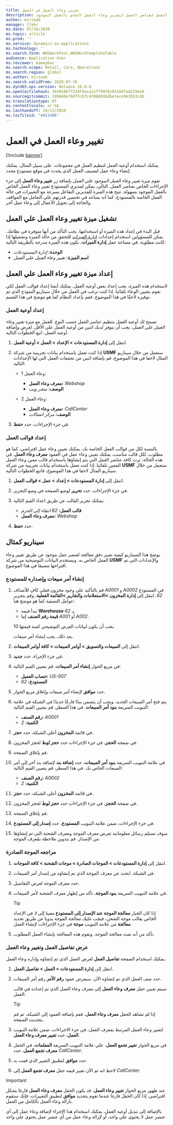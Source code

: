 ```yaml
---
title: تغيير وعاء العمل في العمل
description: يشرح هذا الموضوع كيفية استخدام زر تغيير وعاء العمل لعناصر العمل لتغيير وعاء العمل الخاص بالعمل الموجود.
author: mirzaab
manager: tfehr
ms.date: 07/16/2020
ms.topic: article
ms.prod: ''
ms.service: dynamics-ax-applications
ms.technology: ''
ms.search.form: WHSWorkPool,WHSWorkTemplateTable
audience: Application User
ms.reviewer: kamaybac
ms.search.scope: Retail, Core, Operations
ms.search.region: global
ms.author: mirzaab
ms.search.validFrom: 2020-07-16
ms.dyn365.ops.version: Release 10.0.8
ms.openlocfilehash: 344918b77334f9aca11f799f8c031047ad229ee0
ms.sourcegitcommit: 199848e78df5cb7c439b001bdbe1ece963593cdb
ms.translationtype: HT
ms.contentlocale: ar-SA
ms.lasthandoff: 10/13/2020
ms.locfileid: "4421406"
---
```

# <a name="change-work-pool-on-work"></a>تغيير وعاء العمل في العمل

[!include [banner](../includes/banner.md)]

يمكنك استخدام أوعية العمل لتنظيم العمل في مجموعات. على سبيل المثال، يمكنك إنشاء وعاء عمل لتصنيف العمل الذي يحدث في موقع مستودع محدد.

تقوم ميزة *تغيير وعاء العمل الموجود علي العمل* بإضافة زر **تغيير وعاء العمل** إلى جزء الإجراءات الخاص بعناصر العمل. التالي، يمكن لمديري المستودع تغيير وعاء العمل الخاص بالعمل الموجود بسهولة. تتيح هذه الميزة للمديرين التفاعل بسرعة مع التغييرات في حالة العمل الخاصة بالمستودع، كما أنه يساعد في تحسين قدرتهم علي التعامل مع المواقف والحاجة إلى تحويل الأعمال إلى وعاء عمل آخر.

## <a name="turn-on-the-change-work-pool-on-work-feature"></a>تشغيل ميزة تغيير وعاء العمل علي العمل

قبل البدء في إعداد هذه الميزة أو استخدامها، يجب التأكد من أنها متوفرة في نظامك. يمكن للمسؤولين استخدام إعدادات [إدارة الميزات](../../fin-ops-core/fin-ops/get-started/feature-management/feature-management-overview.md) للتحقق من حالة الميزة وتشغيلها إذا كانت مطلوبة. في مساحة عمل **إدارة الميزات**، تكون هذه الميزة مدرجة بالطريقة التالية:

- **الوحدة:** *إدارة المستودعات*
- **اسم الميزة:** *تغيير وعاء العمل علي العمل*

## <a name="set-up-the-change-work-pool-on-work-feature"></a>إعداد ميزة تغيير وعاء العمل علي العمل

لاستخدام هذه الميزة، يجب إعداد بعض أوعية العمل. يمكنك أيضا إعداد قوالب العمل لكي تقوم بتعيين الوعاء تلقائيا. إذا كنت ترغب في العمل من خلال سيناريو النموذج الذي تم توفيره لاحقًا في هذا الموضوع، فقم بإعداد النظام كما هو موضح في هذا القسم.

### <a name="set-up-work-pools"></a>إعداد أوعية العمل

تسمح لك أوعية العمل بتنظيم عناصر العمل حسب النوع. للعمل مع ميزة *تغيير وعاء العمل علي العمل*، يجب أن يتوفر لديك اثنين من أوعية العمل علي الأقل. لعرض وإضافة أوعية العمل، اتبع الخطوات التالية.

1. انتقل إلى **إدارة المستودعات \> الإعداد \> العمل \> أوعية العمل**.
1. إذا كنت تعمل باستخدام بيانات تجريبية من شركة **USMF** ستعمل من خلال سيناريو المثال لاحقا في هذا الموضوع، قم بإضافة اثنين من تجمعات العمل التي لها الإعدادات التالية:

    - وعاء العمل 1:

        - **معرف وعاء العمل:** *Webshop*
        - **الوصف:** *متجر ويب*

    - وعاء العمل 2:

        - **معرف وعاء العمل:** *CallCenter*
        - **الوصف:** *مركز اتصالات*

1. في جزء الإجراءات، حدد **حفظ**.

### <a name="set-up-work-templates"></a>إعداد قوالب العمل

بالنسبة لكل من قوالب العمل الخاصة بك، يمكنك تعيين وعاء عمل افتراضي، كما هو مطلوب. لكل قالب مناسب، يمكنك تعيين وعاء عمل في العمود **معرف وعاء العمل**. في هذه الحالة، ترث كافة عناصر العمل التي يتم إنشاؤها باستخدام قالب معين وعاء العمل المعين تلقائيا. إذا كنت تعمل باستخدام بيانات تجريبية من شركة **USMF** ستعمل من خلال سيناريو المثال لاحقا في هذا الموضوع، فاتبع الخطوات التالية.

1. انتقل إلى **إدارة المستودعات \> إعداد \> عمل \> قوالب العمل**.
1. في جزء الإجراءات، حدد **تحرير** لوضع الصفحة في وضع التحرير.
1. يمكنك تحرير القالب عن طريق اعداد القيم التالية:

    - **قالب العمل:** *62 انتقاء إلى الحزم*
    - **معرف وعاء العمل:** *Webshop*

1. حدد **حفظ**.

## <a name="example-scenario"></a>سيناريو كمثال

يوضح هذا السيناريو كيفية تغيير دفق معالجة لعنصر عمل موجود عن طريق تغيير وعاء العمل الخاص به. ويستخدم البيانات التوضيحية من شركة **USMF** والإعدادات التي تم اقتراحها مسبقا في هذا الموضوع.

### <a name="create-a-sales-order-and-release-it-to-the-warehouse"></a>إنشاء أمر مبيعات وإصداره للمستودع

1. قم بالتأكيد علي وجود مخزون فعلي كافٍ للأصناف *A0001* و *A0002* في المستودع *62*. انتقل إلى **إدارة المخزون \>الاستعلامات والتقارير \>القائمة الفعلية**، وقم بتحرير عوامل التصفية كما هو موضح هنا:

    - تبدأ قيمة **Warehouse** بـ *62*.
    - **قيمة رقم الصنف** إما *A001* أو *A002*.

    يجب أن يكون لبيانات العرض التوضيحي كمية قيمتها 10.

    بعد ذلك، يجب إنشاء أمر مبيعات.

1. انتقل إلى **المبيعات والتسويق \> أوامر المبيعات \> كافة أوامر المبيعات‬**.
1. في جزء الإجراء، حدد **جديد**.
1. في مربع الحوار **إنشاء أمر المبيعات**، قم بتعيين القيم التالية:

    - **حساب العميل:** *US-007*
    - **المستودع:** *62*

1. حدد **موافق** لإنشاء أمر مبيعات وإغلاق مربع الحوار.
1. يتم فتح أمر المبيعات الجديد. ويجب أن يتضمن بندًا فارغًا جديدًا في الشبكة في علامة التبويب السريعة **بنود أمر المبيعات**. في هذا السطر، قم بتعيين القيم التالية:

    - **رقم الصنف:** *A0001*
    - **الكمية:** *2*

1. في قائمة **المخزون** أعلى الشبكة، حدد **حجز**.
1. في صفحة **الحجز**، في جزء الإجراءات حدد **حجز لوط** لحجز المخزون.
1. قم بإغلاق الصفحة.
1. في علامة التبويب السريعة **بنود أمر المبيعات**، حدد **إضافة بند** لإضافة بند آخر إلى أمر المبيعات الخاص بك. في هذا السطر، قم بتعيين القيم التالية:

    - **رقم الصنف:** *A0002*
    - **الكمية:** *2*

1. في قائمة **المخزون** أعلى الشبكة، حدد **حجز**.
1. في صفحة **الحجز**، في جزء الإجراءات حدد **حجز لوط** لحجز المخزون.
1. قم بإغلاق الصفحة.
1. في جزء الإجراءات، ضمن علامة التبويب **المستودع**، حدد **إصدار إلى المستودع‬**.
1. سوف تستلم رسائل معلوماتية تعرض معرف الموجة ومعرف الشحنة التي تم إنشاؤها من الإصدار. قم بتدوين ملاحظة بمُعرف الموجة.

### <a name="review-the-outbound-wave"></a>مراجعه الموجة الصادرة

1. انتقل إلى **إدارة المستودعات \> الموجات الصادرة‬ \> موجات الشحنة‬ \> كافة الموجات‬**.
1. في الشبكة، ابحث عن معرف الموجة الذي تم إنشاؤه من إصدار أمر المبيعات.
1. حدد معرف الموجة لعرض التفاصيل.
1. في علامة التبويب السريعة **بنود الموجة**، تأكد من إظهار معرف الشحنة لأمر المبيعات.

    > [!TIP]
    > إذا كان الخيار **معالجة الموجة عند الإصدار إلى المستودع** معينا إلى *لا* في الإعداد الخاص بقالب موجة الشحن، فيجب عليك معالجة الموجة يدويا عن طريق تحديد **معالجة** من علامة التبويب **موجة** في جزء الإجراءات لإنشاء العمل.

1. تأكد من أنه تمت معالجة الموجة. وتقوم هذه المعالجة بإنشاء العمل المطلوب.

### <a name="view-work-details-and-change-the-work-pool"></a>عرض تفاصيل العمل وتغيير وعاء العمل

يمكنك استخدام الصفحة **تفاصيل العمل** لعرض العمل الذي تم إنشاؤه وإداره وعاء العمل.

1. انتقل إلى **إدارة المستودعات \> العمل \> تفاصيل العمل**.
1. حدد صف العمل الذي تم إنشاؤه الآن. سيعرض عمود **رقم الأمر** رقم أمر المبيعات.

    سيتم تعيين حقل **معرف وعاء العمل** إلى معرف وعاء العمل الذي تم إعداده في قالب العمل.

    > [!TIP]
    > إذا لم تشاهد الحقل **معرف وعاء العمل**، فقم بإضافة العمود إلى الشبكة، ثم قم بتحديث الصفحة.

1. لتغيير وعاء العمل المرتبط بمعرف العمل، في جزء الاجراءات، ضمن علامة التبويب **العمل**، حدد **تغيير معرف وعاء العمل**.
1. في مربع الحوار **تغيير تجمع العمل**، علي علامة التبويب السريعة **المعلمات**، في الحقل **معرف تجمع العمل**، حدد *CallCenter*.
1. حدد **موافق** لتطبيق التغيير الذي قمت به.
1. لاحظ انه تم الآن تغيير قيمه حقل **معرف تجمع العمل** إلى *CallCenter*.

> [!IMPORTANT]
> عند ظهور مربع الحوار **تغيير وعاء العمل**، قد يكون الحقل **معرف وعاء العمل** فارغا بشكل افتراضي. إذا كان الحقل فارغا عندما تقوم بتحديد **موافق** لتطبيق التغييرات، فإنك ستقوم بازالة وعاء العمل بالكامل من العمل.
>
> بالإضافة إلى تبديل أوعية العمل، يمكنك استخدام هذا الإجراء لإضافة وعاء عمل إلى أي عنصر عمل لا يحتوي علي واحد، أو لإزالة وعاء عمل من أي عنصر عمل يحتوي علي واحد.
